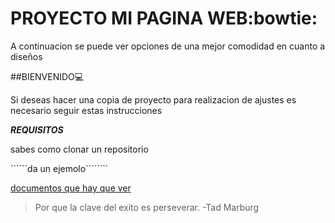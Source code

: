 # **PROYECTO MI PAGINA WEB**:bowtie:

A continuacion se puede ver opciones de una mejor comodidad en cuanto a diseños

##BIENVENIDO:computer:

Si deseas hacer una copia de proyecto para realizacion de ajustes es necesario
seguir estas instrucciones

***REQUISITOS***

sabes como clonar un repositorio

``````da un ejemolo````````

[documentos que hay que ver](https://bsfrontado.github.io/misitioweb.github.io/)

> Por que la clave del exito es perseverar. -Tad Marburg

